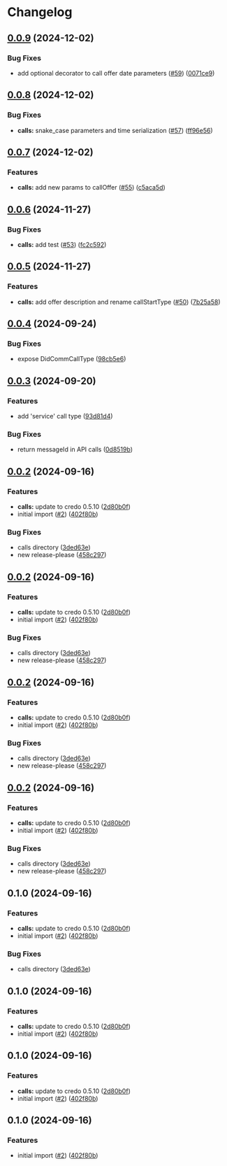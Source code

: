 # Changelog

## [0.0.9](https://github.com/2060-io/credo-ts-didcomm-ext/compare/@2060.io/credo-ts-didcomm-calls@v0.0.8...@2060.io/credo-ts-didcomm-calls@v0.0.9) (2024-12-02)


### Bug Fixes

* add optional decorator to call offer date parameters ([#59](https://github.com/2060-io/credo-ts-didcomm-ext/issues/59)) ([0071ce9](https://github.com/2060-io/credo-ts-didcomm-ext/commit/0071ce9e6d97f3e71373f8668a026b1c24ab0d43))

## [0.0.8](https://github.com/2060-io/credo-ts-didcomm-ext/compare/@2060.io/credo-ts-didcomm-calls@v0.0.7...@2060.io/credo-ts-didcomm-calls@v0.0.8) (2024-12-02)


### Bug Fixes

* **calls:** snake_case parameters and time serialization ([#57](https://github.com/2060-io/credo-ts-didcomm-ext/issues/57)) ([ff96e56](https://github.com/2060-io/credo-ts-didcomm-ext/commit/ff96e562849ad4462bd275eb9df8878a65085da8))

## [0.0.7](https://github.com/2060-io/credo-ts-didcomm-ext/compare/@2060.io/credo-ts-didcomm-calls@v0.0.6...@2060.io/credo-ts-didcomm-calls@v0.0.7) (2024-12-02)


### Features

* **calls:** add new params to callOffer ([#55](https://github.com/2060-io/credo-ts-didcomm-ext/issues/55)) ([c5aca5d](https://github.com/2060-io/credo-ts-didcomm-ext/commit/c5aca5d575b93ba8cbef31f1f435ea195bda7a2f))

## [0.0.6](https://github.com/2060-io/credo-ts-didcomm-ext/compare/@2060.io/credo-ts-didcomm-calls@v0.0.5...@2060.io/credo-ts-didcomm-calls@v0.0.6) (2024-11-27)


### Bug Fixes

* **calls:** add test ([#53](https://github.com/2060-io/credo-ts-didcomm-ext/issues/53)) ([fc2c592](https://github.com/2060-io/credo-ts-didcomm-ext/commit/fc2c592a1a62c463b615a048f162ab70037359cf))

## [0.0.5](https://github.com/2060-io/credo-ts-didcomm-ext/compare/@2060.io/credo-ts-didcomm-calls@v0.0.4...@2060.io/credo-ts-didcomm-calls@v0.0.5) (2024-11-27)


### Features

* **calls:** add offer description and rename callStartType ([#50](https://github.com/2060-io/credo-ts-didcomm-ext/issues/50)) ([7b25a58](https://github.com/2060-io/credo-ts-didcomm-ext/commit/7b25a58015bc648800423583249792374b2fe8d5))

## [0.0.4](https://github.com/2060-io/credo-ts-didcomm-ext/compare/@2060.io/credo-ts-didcomm-calls@v0.0.3...@2060.io/credo-ts-didcomm-calls@v0.0.4) (2024-09-24)


### Bug Fixes

* expose DidCommCallType ([98cb5e6](https://github.com/2060-io/credo-ts-didcomm-ext/commit/98cb5e6d970aadea5521cfc1450cff6d9c6a1748))

## [0.0.3](https://github.com/2060-io/credo-ts-didcomm-ext/compare/@2060.io/credo-ts-didcomm-calls@v0.0.2...@2060.io/credo-ts-didcomm-calls@v0.0.3) (2024-09-20)


### Features

* add 'service' call type ([93d81d4](https://github.com/2060-io/credo-ts-didcomm-ext/commit/93d81d4ec678c36a766e3bc469e9bfb6aedb0b98))


### Bug Fixes

* return messageId in API calls ([0d8519b](https://github.com/2060-io/credo-ts-didcomm-ext/commit/0d8519bc09b28a2325be6d27253dfeb96b5237aa))

## [0.0.2](https://github.com/2060-io/credo-ts-didcomm-ext/compare/@2060.io/credo-ts-didcomm-calls-v0.0.1...@2060.io/credo-ts-didcomm-calls@v0.0.2) (2024-09-16)


### Features

* **calls:** update to credo 0.5.10 ([2d80b0f](https://github.com/2060-io/credo-ts-didcomm-ext/commit/2d80b0ff45944b588c528a37b885a977d8061f2a))
* initial import ([#2](https://github.com/2060-io/credo-ts-didcomm-ext/issues/2)) ([402f80b](https://github.com/2060-io/credo-ts-didcomm-ext/commit/402f80bd45453cc3850eba922f528143b54fd7ac))


### Bug Fixes

* calls directory ([3ded63e](https://github.com/2060-io/credo-ts-didcomm-ext/commit/3ded63e34cff2914dc2a28192e54ac2530371811))
* new release-please ([458c297](https://github.com/2060-io/credo-ts-didcomm-ext/commit/458c2976fb6ccc501e43bb7aa3a4f8dc76b72af7))

## [0.0.2](https://github.com/2060-io/credo-ts-didcomm-ext/compare/@2060.io/credo-ts-didcomm-calls-v0.0.1...@2060.io/credo-ts-didcomm-calls@v0.0.2) (2024-09-16)


### Features

* **calls:** update to credo 0.5.10 ([2d80b0f](https://github.com/2060-io/credo-ts-didcomm-ext/commit/2d80b0ff45944b588c528a37b885a977d8061f2a))
* initial import ([#2](https://github.com/2060-io/credo-ts-didcomm-ext/issues/2)) ([402f80b](https://github.com/2060-io/credo-ts-didcomm-ext/commit/402f80bd45453cc3850eba922f528143b54fd7ac))


### Bug Fixes

* calls directory ([3ded63e](https://github.com/2060-io/credo-ts-didcomm-ext/commit/3ded63e34cff2914dc2a28192e54ac2530371811))
* new release-please ([458c297](https://github.com/2060-io/credo-ts-didcomm-ext/commit/458c2976fb6ccc501e43bb7aa3a4f8dc76b72af7))

## [0.0.2](https://github.com/2060-io/credo-ts-didcomm-ext/compare/@2060.io/credo-ts-didcomm-calls-v0.0.1...@2060.io/credo-ts-didcomm-calls@v0.0.2) (2024-09-16)


### Features

* **calls:** update to credo 0.5.10 ([2d80b0f](https://github.com/2060-io/credo-ts-didcomm-ext/commit/2d80b0ff45944b588c528a37b885a977d8061f2a))
* initial import ([#2](https://github.com/2060-io/credo-ts-didcomm-ext/issues/2)) ([402f80b](https://github.com/2060-io/credo-ts-didcomm-ext/commit/402f80bd45453cc3850eba922f528143b54fd7ac))


### Bug Fixes

* calls directory ([3ded63e](https://github.com/2060-io/credo-ts-didcomm-ext/commit/3ded63e34cff2914dc2a28192e54ac2530371811))
* new release-please ([458c297](https://github.com/2060-io/credo-ts-didcomm-ext/commit/458c2976fb6ccc501e43bb7aa3a4f8dc76b72af7))

## [0.0.2](https://github.com/2060-io/credo-ts-didcomm-ext/compare/@2060.io/credo-ts-didcomm-calls-v0.0.1...@2060.io/credo-ts-didcomm-calls@v0.0.2) (2024-09-16)


### Features

* **calls:** update to credo 0.5.10 ([2d80b0f](https://github.com/2060-io/credo-ts-didcomm-ext/commit/2d80b0ff45944b588c528a37b885a977d8061f2a))
* initial import ([#2](https://github.com/2060-io/credo-ts-didcomm-ext/issues/2)) ([402f80b](https://github.com/2060-io/credo-ts-didcomm-ext/commit/402f80bd45453cc3850eba922f528143b54fd7ac))


### Bug Fixes

* calls directory ([3ded63e](https://github.com/2060-io/credo-ts-didcomm-ext/commit/3ded63e34cff2914dc2a28192e54ac2530371811))
* new release-please ([458c297](https://github.com/2060-io/credo-ts-didcomm-ext/commit/458c2976fb6ccc501e43bb7aa3a4f8dc76b72af7))

## 0.1.0 (2024-09-16)


### Features

* **calls:** update to credo 0.5.10 ([2d80b0f](https://www.github.com/2060-io/credo-ts-didcomm-ext/commit/2d80b0ff45944b588c528a37b885a977d8061f2a))
* initial import ([#2](https://www.github.com/2060-io/credo-ts-didcomm-ext/issues/2)) ([402f80b](https://www.github.com/2060-io/credo-ts-didcomm-ext/commit/402f80bd45453cc3850eba922f528143b54fd7ac))


### Bug Fixes

* calls directory ([3ded63e](https://www.github.com/2060-io/credo-ts-didcomm-ext/commit/3ded63e34cff2914dc2a28192e54ac2530371811))

## 0.1.0 (2024-09-16)


### Features

* **calls:** update to credo 0.5.10 ([2d80b0f](https://www.github.com/2060-io/credo-ts-didcomm-ext/commit/2d80b0ff45944b588c528a37b885a977d8061f2a))
* initial import ([#2](https://www.github.com/2060-io/credo-ts-didcomm-ext/issues/2)) ([402f80b](https://www.github.com/2060-io/credo-ts-didcomm-ext/commit/402f80bd45453cc3850eba922f528143b54fd7ac))

## 0.1.0 (2024-09-16)


### Features

* **calls:** update to credo 0.5.10 ([2d80b0f](https://www.github.com/2060-io/credo-ts-didcomm-ext/commit/2d80b0ff45944b588c528a37b885a977d8061f2a))
* initial import ([#2](https://www.github.com/2060-io/credo-ts-didcomm-ext/issues/2)) ([402f80b](https://www.github.com/2060-io/credo-ts-didcomm-ext/commit/402f80bd45453cc3850eba922f528143b54fd7ac))

## 0.1.0 (2024-09-16)


### Features

* initial import ([#2](https://www.github.com/2060-io/credo-ts-didcomm-ext/issues/2)) ([402f80b](https://www.github.com/2060-io/credo-ts-didcomm-ext/commit/402f80bd45453cc3850eba922f528143b54fd7ac))
